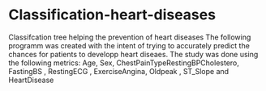 # Classification-heart-diseases
Classifcation tree helping the prevention of heart diseases
The following programm was created with the intent of trying to accurately predict the chances for patients to developp heart diseaes.
The study was done using the following metrics:
Age, Sex, ChestPainTypeRestingBPCholestero, FastingBS , RestingECG , ExerciseAngina,
Oldpeak , ST_Slope and HeartDisease
